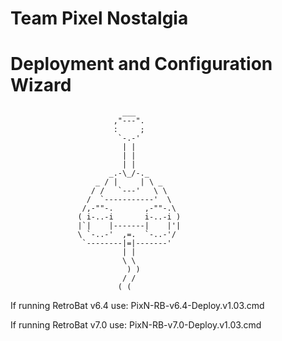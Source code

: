 #       Team Pixel Nostalgia
# Deployment and Configuration Wizard

                             ___
                           ,"---".
                           :     ;
                            `-.-'
                             | |
                             | |
                             | |
                          _.-\_/-._
                       _ / |     | \ _
                      / /   `---'   \ \
                     /  `-----------'  \
                    /,-""-.       ,-""-.\
                   ( i-..-i       i-..-i )
                   |`|    |-------|    |'|
                   \ `-..-'  ,=.  `-..-'/
                    `--------|=|-------'
                             | |
                             \ \
                              ) )
                             / /
                            ( (

  If running RetroBat v6.4 use: PixN-RB-v6.4-Deploy.v1.03.cmd
  
  If running RetroBat v7.0 use: PixN-RB-v7.0-Deploy.v1.03.cmd
